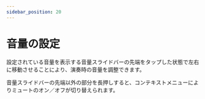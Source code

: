 ```yaml
---
sidebar_position: 20
---
```


# 音量の設定

設定されている音量を表示する音量スライドバーの先端をタップした状態で左右に移動させることにより、演奏時の音量を調整できます。

音量スライドバーの先端以外の部分を長押しすると、コンテキストメニューによりミュートのオン／オフが切り替えられます。
